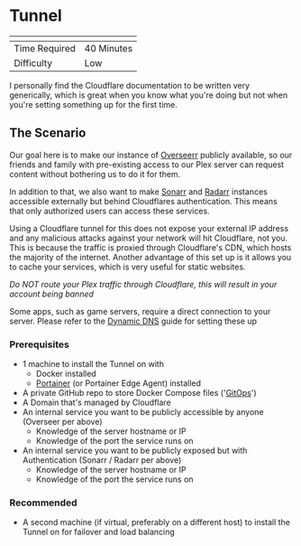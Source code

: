 # Tunnel

<table data-view="cards"><thead><tr><th></th><th></th></tr></thead><tbody><tr><td>Time Required</td><td>40 Minutes</td></tr><tr><td>Difficulty</td><td>Low</td></tr></tbody></table>

I personally find the Cloudflare documentation to be written very generically, which is great when you know what you're doing but not when you're setting something up for the first time.

## The Scenario

Our goal here is to make our instance of [Overseerr](https://github.com/sct/overseerr) publicly available, so our friends and family with pre-existing access to our Plex server can request content without bothering us to do it for them.

In addition to that, we also want to make [Sonarr](https://github.com/Sonarr/Sonarr) and [Radarr](https://github.com/Radarr/Radarr) instances accessible externally but behind Cloudflares authentication. This means that only authorized users can access these services.

Using a Cloudflare tunnel for this does not expose your external IP address and any malicious attacks against your network will hit Cloudflare, not you. This is because the traffic is proxied through Cloudflare's CDN, which hosts the majority of the internet. Another advantage of this set up is it allows you to cache your services, which is very useful for static websites.

_Do NOT route your Plex traffic through Cloudflare, this will result in your account being banned_

Some apps, such as game servers, require a direct connection to your server. Please refer to the [Dynamic DNS](../dynamic-dns.md) guide for setting these up

### Prerequisites

* 1 machine to install the Tunnel on with
  * Docker installed
  * [Portainer](https://github.com/portainer/portainer) (or Portainer Edge Agent) installed
* A private GitHub repo to store Docker Compose files ('[GitOps](../../portainer-and-gitops/)')
* A Domain that's managed by Cloudflare
* An internal service you want to be publicly accessible by anyone (Overseer per above)
  * Knowledge of the server hostname or IP
  * Knowledge of the port the service runs on
* An internal service you want to be publicly exposed but with Authentication (Sonarr / Radarr per above)
  * Knowledge of the server hostname or IP
  * Knowledge of the port the service runs on

### Recommended

* A second machine (if virtual, preferably on a different host) to install the Tunnel on for failover and load balancing
